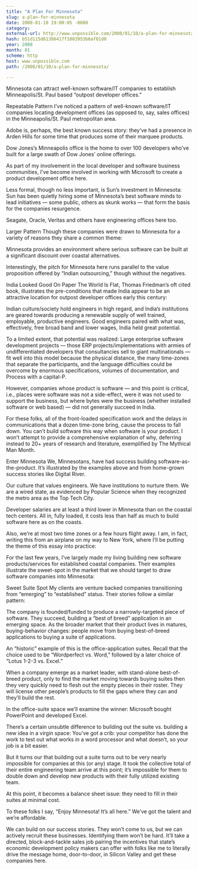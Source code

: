 ```yaml
---
title: "A Plan For Minnesota"
slug: a-plan-for-minnesota
date: 2008-01-10 19:00:05 -0600
category: 
external-url: http://www.unpossible.com/2008/01/10/a-plan-for-minnesota/
hash: b51d115d61386417f1083953b6af01d0
year: 2008
month: 01
scheme: http
host: www.unpossible.com
path: /2008/01/10/a-plan-for-minnesota/

---
```


Minnesota can attract well-known software/IT companies to establish Minneapolis/St. Paul based “outpost developer offices.”

Repeatable Pattern
I’ve noticed a pattern of well-known software/IT companies locating development offices (as opposed to, say, sales offices) in the Minneapolis/St. Paul metropolitan area.

Adobe is, perhaps, the best known success story: they’ve had a presence in Arden Hills for some time that produces some of their marquee products.

Dow Jones’s Minneapolis office is the home to over 100 developers who’ve built for a large swath of Dow Jones’ online offerings.

As part of my involvement in the local developer and software business communities, I’ve become involved in working with Microsoft to create a product development office here.

Less formal, though no less important, is Sun’s investment in Minnesota: Sun has been quietly hiring some of Minnesota’s best software minds to lead initiatives — some public, others as skunk works — that form the basis for the companies resurgence.

Seagate, Oracle, Veritas and others have engineering offices here too.  

Larger Pattern
Though these companies were drawn to Minnesota for a variety of reasons they share a common theme:  

Minnesota provides an environment where serious software can be built at a significant discount over coastal alternatives.

Interestingly, the pitch for Minnesota here runs parallel to the value proposition offered by “Indian outsourcing,” though without the negatives.

India Looked Good On Paper
The World Is Flat, Thomas Friedman’s oft cited book, illustrates the pre-conditions that made India appear to be an attractive location for outpost developer offices early this century: 

Indian culture/society hold engineers in high regard, and India’s institutions are geared towards producing a renewable supply of well trained, employable, productive engineers.  Good engineers paired with what was, effectively, free broad band and lower wages, India held great potential.  

To a limited extent, that potential was realized:  Large enterprise software development projects — those ERP projects/implementations with armies of undifferentiated developers that consultancies sell to giant multinationals — fit well into this model because the physical distance, the many time-zones that separate the participants, and the language difficulties could be overcome by enormous specifications, volumes of documentation, and Process with a capital-P.   

However, companies whose product is software — and this point is critical, i.e., places were software was not a side-effect, were it was not used to support the  business, but where bytes were the business (whether installed software or web based) — did not generally succeed in India.  

For these folks, all of the front-loaded specification work and the delays in communications that a dozen time-zone bring, cause the process to fall down.  You can’t build software this way when software is your product.  I won’t attempt to provide a comprehensive explanation of why, deferring instead to 20+ years of research and literature, exemplified by The Mythical Man Month. 

Enter Minnesota
We, Minnesotans, have had success building software-as-the-product.  It’s illustrated by the examples above and from home-grown success stories like Digital River.  

Our culture that values engineers.  We have institutions to nurture them.  We are a wired state, as evidenced by Popular Science when they recognized the metro area as the Top Tech City. 

Developer salaries are at least a third lower in Minnesota than on the coastal tech centers.  All in, fully loaded, it costs less than half as much to build software here as on the coasts.

Also, we’re at most two time zones or a few hours flight away.  I am, in fact, writing this from an airplane on my way to New York, where I’ll be putting the theme of this essay into practice:  

For the last few years, I’ve largely made my living building new software products/services for established coastal companies.
Their examples illustrate the sweet-spot in the market that we should target to draw software companies into Minnesota:

Sweet Suite Spot
My clients are venture backed companies transitioning from “emerging” to “established” status.  Their stories follow a similar pattern:

The company is founded/funded to produce a narrowly-targeted piece of software.  They succeed, building a “best of breed” application in an emerging space.  As the broader market that their product lives in matures, buying-behavior changes: people move from buying best-of-breed applications to buying a suite of applications.  

An “historic” example of this is the office-application suites.  Recall that the choice used to be “Wordperfect vs. Word,” followed by a later choice of “Lotus 1-2-3 vs. Excel.” 

When a company emerge as a market leader, with stand-alone best-of-breed product, only to find the market moving towards buying suites then they very quickly need to flesh out the empty pieces in their roster.  They will license other people’s products to fill the gaps where they can and they’ll build the rest.

In the office-suite space we’ll examine the winner: Microsoft bought PowerPoint and developed Excel.

There’s a certain unsubtle difference to building out the suite vs. building a new idea in a virgin space:  You’ve got a crib:  your competitor has done the work to test out what works in a word processor and what doesn’t, so your job is a bit easier.  

But it turns our that building out a suite turns out to be very nearly impossible for companies at this (or any) stage.  It took the collective total of their entire engineering team arrive at this point; it’s impossible for them to double down and develop new products with their fully utilized existing team. 

At this point, it becomes a balance sheet issue: they need to fill in their suites at minimal cost.   

To these folks I say, “Enjoy Minnesota! It’s all here.”  We’ve got the talent and we’re affordable.  

We can build on our success stories.  They won’t come to us, but we can actively recruit these businesses.  Identifying them won’t be hard.  It’ll take a directed, block-and-tackle sales job pairing the incentives that state’s economic development policy makers can offer with folks like me to literally drive the message home, door-to-door, in Silicon Valley and get these companies here.  

